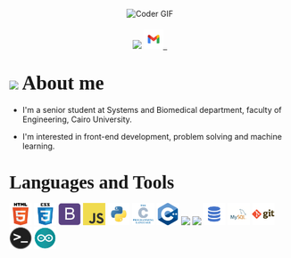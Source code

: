 <p align="center">
  <img src="https://media1.giphy.com/media/L1R1tvI9svkIWwpVYr/giphy.gif?cid=790b7611d98fe0e190cf9dd349b4d77f3cf757dc19e84337&rid=giphy.gif&ct=g" alt="Coder GIF">
</p>

<h5 align="center">
  <code><a href="https://www.linkedin.com/in/sherengamil390/" title="LinkedIn Profile"><img width="35" src="https://encrypted-tbn0.gstatic.com/images?q=tbn:ANd9GcQ5aK9koXnWb3ZVf-sMcbpa-24dzf6okBdEIRHPUyrAjXgcDdetZrDXkld_Lvp8V8ukq3I&usqp=CAU"></a></code>
  <code><a href="mailto:eothman21@gmail.com" title="Gmail"><img width="35" src="https://raw.githubusercontent.com/timche/gmail-desktop/d2f8efa6527c3f2bd17808a4573c47234f110b0f/media/icon.svg"> </a></code>
</h5>

#  <img width="55" src="https://img.icons8.com/office/80/000000/administrator-female.png"/> <b style="font-family: Times New Roman; list-style-type: upper-roman;font-size:35px; "> About me</b> 

- <p>
  I'm a senior student at Systems and Biomedical department, faculty of Engineering, Cairo University. 
  </p>
- <p>
  I'm interested in front-end development, problem solving and machine learning. 
  </p>


#  <b style="font-family: Times New Roman; list-style-type: upper-roman;font-size:33px; ">Languages and Tools</b>

<code><img height="40" src="https://raw.githubusercontent.com/github/explore/80688e429a7d4ef2fca1e82350fe8e3517d3494d/topics/html/html.png"></code>
<code><img height="40" src="https://raw.githubusercontent.com/github/explore/80688e429a7d4ef2fca1e82350fe8e3517d3494d/topics/css/css.png"></code>
<code><img src="https://raw.githubusercontent.com/devicons/devicon/master/icons/bootstrap/bootstrap-plain.svg" alt="bootstrap" width="40" height="40" /></code>
<code><img height="40" src="https://raw.githubusercontent.com/github/explore/80688e429a7d4ef2fca1e82350fe8e3517d3494d/topics/javascript/javascript.png"></code>
<code><img height="40" src="https://raw.githubusercontent.com/github/explore/80688e429a7d4ef2fca1e82350fe8e3517d3494d/topics/python/python.png"></code>
<code><img height="40" src="https://raw.githubusercontent.com/github/explore/80688e429a7d4ef2fca1e82350fe8e3517d3494d/topics/c/c.png"></code>
<code><img height="40" src="https://raw.githubusercontent.com/github/explore/80688e429a7d4ef2fca1e82350fe8e3517d3494d/topics/cpp/cpp.png"></code>
<code><img height="40" src="https://symbols.getvecta.com/stencil_92/77_pytorch-icon.3e1681b72a.svg"></code>
<code><img height="40" src="https://assets.exercism.io/tracks/x86-64-assembly-bordered-turquoise.png"></code>
<code><img height="40" src="https://raw.githubusercontent.com/github/explore/80688e429a7d4ef2fca1e82350fe8e3517d3494d/topics/sql/sql.png"></code>
<code><img height="40" src="https://raw.githubusercontent.com/github/explore/80688e429a7d4ef2fca1e82350fe8e3517d3494d/topics/mysql/mysql.png"></code>
<code><img height="40" src="https://raw.githubusercontent.com/github/explore/80688e429a7d4ef2fca1e82350fe8e3517d3494d/topics/git/git.png"></code>
<code><img height="40" src="https://raw.githubusercontent.com/github/explore/80688e429a7d4ef2fca1e82350fe8e3517d3494d/topics/terminal/terminal.png"></code>
<code><img height="40" src="https://raw.githubusercontent.com/github/explore/80688e429a7d4ef2fca1e82350fe8e3517d3494d/topics/arduino/arduino.png"></code>
